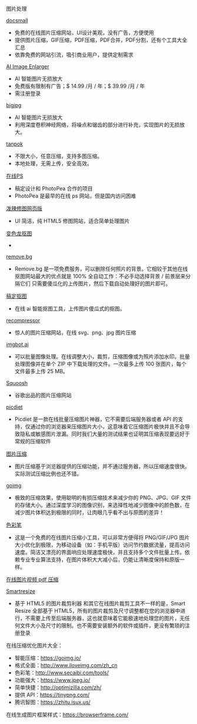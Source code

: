 图片处理

[docsmall](https://docsmall.com/)

* 免费的在线图片压缩网站，UI设计美观，没有广告，方便使用
* 提供图片压缩，GIF压缩，PDF压缩，PDF合并，PDF分割，还有个工具大全汇总
* 依靠免费的网站引流，吸引商业用户，提供定制需求

[AI Image Enlarger](https://imglarger.com/)

* AI 智能图片无损放大
* 免费版有限制有广告；$ 14.99 /月 / 年；$ 39.99 /月 / 年
* 需注册登录

[bigjpg](https://bigjpg.com/)

* AI 智能图片无损放大
* 利用深度卷积神经网络，将噪点和锯齿的部分进行补充，实现图片的无损放大。

[tanpok](https://tool.tanpok.com/)

* 不限大小，任意压缩，支持多图压缩。
* 本地处理，无需上传，安全高效。

[在线PS]([https://ps.gaoding.com](https://ps.gaoding.com/))

* 稿定设计和 PhotoPea 合作的项目
* PhotoPea 是最早的在线 ps 网站，但是国内访问困难

[泼辣修图网页版](http://www.polaxiong.com/editor)

* UI 简洁，纯 HTML5 修图网站，适合简单处理图片

[变色龙抠图](https://www.bslong.cn/editor.html)

* 

[remove.bg]([https://remove.bg](https://remove.bg/))

* Remove.bg 是一项免费服务，可以删除任何照片的背景。它相较于其他在线抠图网站最大的优点就是 100% 全自动工作：不必手动选择背景 / 前景层来分隔它们 只需要傻瓜化的上传图片，然后下载自动处理好的图片即可。

[稿定抠图](https://www.gaoding.com/koutu)

* 在线 ai 智能抠图工具，上传图片傻瓜式的抠图。

[recompressor]([https://zh.recompressor.com](https://zh.recompressor.com/))

* 惊人的图片压缩网站，在线 svg、png、jpg 图片压缩

[imgbot.ai]([https://imgbot.ai](https://imgbot.ai/))

* 可以批量图像处理。在线调整大小，裁剪，压缩图像或为照片添加水印。批量处理图像并在单个 ZIP 中下载处理的文件。一次最多上传 100 张图片，每个文件最多上传 25 MB。

[Squoosh]([https://squoosh.app](https://squoosh.app/))

* 谷歌出品的图片压缩网站

[picdiet]([https://www.picdiet.com](https://www.picdiet.com/))

* Picdiet 是一款在线批量压缩图片神器，它不需要后端服务器或者 API 的支持，仅通过你的浏览器来压缩图片大小，这意味着它压缩图片极快并且不会导致隐私或敏感图片泄漏。同时我们大量的测试结果也证明其压缩表现要远好于常规的压缩软件

[图片压缩](https://tool.tanpok.com/)

* 图片压缩基于浏览器提供的压缩功能，并不通过服务器，所以压缩速度很快。实际测试压缩比例也还不错。

[goimg](https://goimg.io/)

* 极致的压缩效果，使用聪明的有损压缩技术来减少你的 PNG、JPG、GIF 文件的存储大小。通过深度学习的图像识别，来选择性地减少图像中的颜色数，在减少图片体积达到极限的同时，让肉眼几乎看不出与原图的差异！

[色彩笔](http://www.secaibi.com/tools/)

* 这是一个免费的在线图片压缩小工具，可以非常方便得将 PNG/GIF/JPG 图片大小优化到极限，为移动设备（如：手机平版）访问节约数据流量，提高访问速度。简洁又漂亮的界面响应处理速度极快，并且支持多个文件批量上传。依赖专业专业算法支持，在图片体积大大减小后，仍能让清晰度保持和原版一样。

[在线图片视频 pdf 压缩](https://www.apowersoft.cn/compress-file-online)

[Smartresize]([https://www.smartresize.com](https://www.smartresize.com/))

* 基于 HTML5 的图片裁剪利器
  和其它在线图片裁剪工具不一样的是，Smart Resize 全部基于 HTML5，所有的图片裁剪及尺寸调整都在您的浏览器中进行，不需要上传至后端服务器，这也就意味着它能极速地处理您的图片，无任何文件大小及尺寸的限制。也不需要安装额外的软件或插件，更没有繁琐的注册登录

在线压缩优化图片大全：

- 智能压缩：https://goimg.io/
- 格式全面：http://www.iloveimg.com/zh_cn
- 色彩笔：http://www.secaibi.com/tools/
- 功能强大：https://www.jpeg.io/
- 简单快捷：http://optimizilla.com/zh/
- 提供 API：https://tinypng.com/
- 腾讯智图：https://zhitu.isux.us/

在线生成图片框架样式：https://browserframe.com/